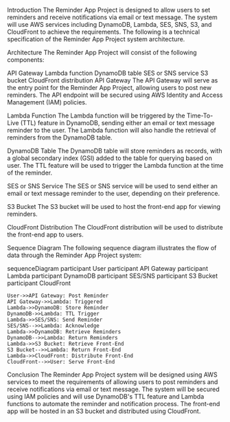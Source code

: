 Introduction
The Reminder App Project is designed to allow users to set reminders and receive notifications via email or text message. The system will use AWS services including DynamoDB, Lambda, SES, SNS, S3, and CloudFront to achieve the requirements. The following is a technical specification of the Reminder App Project system architecture.

Architecture
The Reminder App Project will consist of the following components:

API Gateway
Lambda function
DynamoDB table
SES or SNS service
S3 bucket
CloudFront distribution
API Gateway
The API Gateway will serve as the entry point for the Reminder App Project, allowing users to post new reminders. The API endpoint will be secured using AWS Identity and Access Management (IAM) policies.

Lambda Function
The Lambda function will be triggered by the Time-To-Live (TTL) feature in DynamoDB, sending either an email or text message reminder to the user. The Lambda function will also handle the retrieval of reminders from the DynamoDB table.

DynamoDB Table
The DynamoDB table will store reminders as records, with a global secondary index (GSI) added to the table for querying based on user. The TTL feature will be used to trigger the Lambda function at the time of the reminder.

SES or SNS Service
The SES or SNS service will be used to send either an email or text message reminder to the user, depending on their preference.

S3 Bucket
The S3 bucket will be used to host the front-end app for viewing reminders.

CloudFront Distribution
The CloudFront distribution will be used to distribute the front-end app to users.

Sequence Diagram
The following sequence diagram illustrates the flow of data through the Reminder App Project system:

sequenceDiagram
    participant User
    participant API Gateway
    participant Lambda
    participant DynamoDB
    participant SES/SNS
    participant S3 Bucket
    participant CloudFront

    User->>API Gateway: Post Reminder
    API Gateway->>Lambda: Triggered
    Lambda->>DynamoDB: Store Reminder
    DynamoDB->>Lambda: TTL Trigger
    Lambda->>SES/SNS: Send Reminder
    SES/SNS-->>Lambda: Acknowledge
    Lambda->>DynamoDB: Retrieve Reminders
    DynamoDB-->>Lambda: Return Reminders
    Lambda->>S3 Bucket: Retrieve Front-End
    S3 Bucket-->>Lambda: Return Front-End
    Lambda->>CloudFront: Distribute Front-End
    CloudFront-->>User: Serve Front-End

Conclusion
The Reminder App Project system will be designed using AWS services to meet the requirements of allowing users to post reminders and receive notifications via email or text message. The system will be secured using IAM policies and will use DynamoDB's TTL feature and Lambda functions to automate the reminder and notification process. The front-end app will be hosted in an S3 bucket and distributed using CloudFront.
